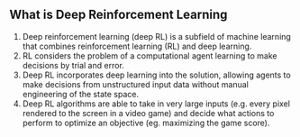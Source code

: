 ## What is Deep Reinforcement Learning
1. Deep reinforcement learning (deep RL) is a subfield of machine learning that combines reinforcement learning (RL) and deep learning. 
2. RL considers the problem of a computational agent learning to make decisions by trial and error. 
3. Deep RL incorporates deep learning into the solution, allowing agents to make decisions from unstructured input data without manual engineering of the state space. 
4. Deep RL algorithms are able to take in very large inputs (e.g. every pixel rendered to the screen in a video game) and decide what actions to perform to optimize an objective (eg. maximizing the game score).
